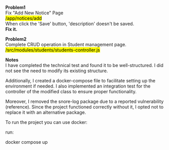 
**Problem1** \
Fix "Add New Notice" Page \
<mark>/app/notices/add</mark> \
When click the 'Save' button, 'description' doesn't be saved. \
<b>Fix it.</b>

**Problem2** \
Complete CRUD operation in Student management page. \
<mark>/src/modules/students/students-controller.js</mark>

**Notes** \
I have completed the technical test and found it to be well-structured. I did not see the need to modify its existing structure.

Additionally, I created a docker-compose file to facilitate setting up the environment if needed. I also implemented an integration test for the controller of the modified class to ensure proper functionality.

Moreover, I removed the snore-log package due to a reported vulnerability (reference). Since the project functioned correctly without it, I opted not to replace it with an alternative package.


To run the project you can use docker:

run:

docker compose up
